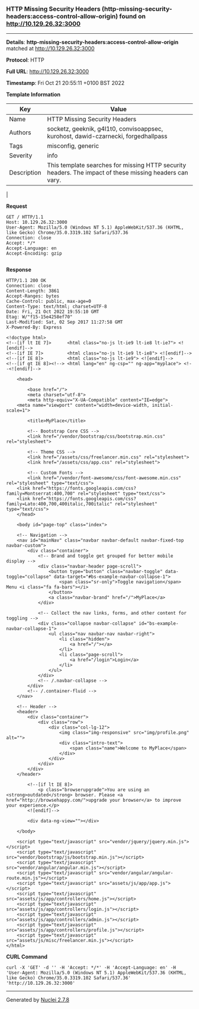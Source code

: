 ### HTTP Missing Security Headers (http-missing-security-headers:access-control-allow-origin) found on http://10.129.26.32:3000
---
**Details**: **http-missing-security-headers:access-control-allow-origin**  matched at http://10.129.26.32:3000

**Protocol**: HTTP

**Full URL**: http://10.129.26.32:3000

**Timestamp**: Fri Oct 21 20:55:11 +0100 BST 2022

**Template Information**

| Key | Value |
|---|---|
| Name | HTTP Missing Security Headers |
| Authors | socketz, geeknik, g4l1t0, convisoappsec, kurohost, dawid-czarnecki, forgedhallpass |
| Tags | misconfig, generic |
| Severity | info |
| Description | This template searches for missing HTTP security headers. The impact of these missing headers can vary.
 |

**Request**
```http
GET / HTTP/1.1
Host: 10.129.26.32:3000
User-Agent: Mozilla/5.0 (Windows NT 5.1) AppleWebKit/537.36 (KHTML, like Gecko) Chrome/35.0.3319.102 Safari/537.36
Connection: close
Accept: */*
Accept-Language: en
Accept-Encoding: gzip


```

**Response**
```http
HTTP/1.1 200 OK
Connection: close
Content-Length: 3861
Accept-Ranges: bytes
Cache-Control: public, max-age=0
Content-Type: text/html; charset=UTF-8
Date: Fri, 21 Oct 2022 19:55:10 GMT
Etag: W/"f15-15e4258ef70"
Last-Modified: Sat, 02 Sep 2017 11:27:58 GMT
X-Powered-By: Express

<!doctype html>
<!--[if lt IE 7]>      <html class="no-js lt-ie9 lt-ie8 lt-ie7"> <![endif]-->
<!--[if IE 7]>         <html class="no-js lt-ie9 lt-ie8"> <![endif]-->
<!--[if IE 8]>         <html class="no-js lt-ie9"> <![endif]-->
<!--[if gt IE 8]><!--> <html lang="en" ng-csp="" ng-app="myplace"> <!--<![endif]-->

	<head>

		<base href="/">
		<meta charset="utf-8">
		<meta http-equiv="X-UA-Compatible" content="IE=edge">
    <meta name="viewport" content="width=device-width, initial-scale=1">

		<title>MyPlace</title>

		<!-- Bootstrap Core CSS -->
		<link href="/vendor/bootstrap/css/bootstrap.min.css" rel="stylesheet">

		<!-- Theme CSS -->
		<link href="/assets/css/freelancer.min.css" rel="stylesheet">
		<link href="/assets/css/app.css" rel="stylesheet">

		<!-- Custom Fonts -->
		<link href="/vendor/font-awesome/css/font-awesome.min.css" rel="stylesheet" type="text/css">
    <link href="https://fonts.googleapis.com/css?family=Montserrat:400,700" rel="stylesheet" type="text/css">
    <link href="https://fonts.googleapis.com/css?family=Lato:400,700,400italic,700italic" rel="stylesheet" type="text/css">
	</head>

	<body id="page-top" class="index">

    <!-- Navigation -->
    <nav id="mainNav" class="navbar navbar-default navbar-fixed-top navbar-custom">
        <div class="container">
            <!-- Brand and toggle get grouped for better mobile display -->
            <div class="navbar-header page-scroll">
                <button type="button" class="navbar-toggle" data-toggle="collapse" data-target="#bs-example-navbar-collapse-1">
                    <span class="sr-only">Toggle navigation</span> Menu <i class="fa fa-bars"></i>
                </button>
                <a class="navbar-brand" href="/">MyPlace</a>
            </div>

            <!-- Collect the nav links, forms, and other content for toggling -->
            <div class="collapse navbar-collapse" id="bs-example-navbar-collapse-1">
                <ul class="nav navbar-nav navbar-right">
                    <li class="hidden">
                        <a href="/"></a>
                    </li>
                    <li class="page-scroll">
                        <a href="/login">Login</a>
                    </li>
                </ul>
            </div>
            <!-- /.navbar-collapse -->
        </div>
        <!-- /.container-fluid -->
    </nav>

    <!-- Header -->
    <header>
        <div class="container">
            <div class="row">
                <div class="col-lg-12">
                    <img class="img-responsive" src="img/profile.png" alt="">
                    <div class="intro-text">
                        <span class="name">Welcome to MyPlace</span>
                    </div>
                </div>
            </div>
        </div>
    </header>

		<!--[if lt IE 8]>
		    <p class="browserupgrade">You are using an <strong>outdated</strong> browser. Please <a href="http://browsehappy.com/">upgrade your browser</a> to improve your experience.</p>
		<![endif]-->

		<div data-ng-view=""></div>

	</body>

	<script type="text/javascript" src="vendor/jquery/jquery.min.js"></script>
	<script type="text/javascript" src="vendor/bootstrap/js/bootstrap.min.js"></script>
	<script type="text/javascript" src="vendor/angular/angular.min.js"></script>
	<script type="text/javascript" src="vendor/angular/angular-route.min.js"></script>
	<script type="text/javascript" src="assets/js/app/app.js"></script>
	<script type="text/javascript" src="assets/js/app/controllers/home.js"></script>
	<script type="text/javascript" src="assets/js/app/controllers/login.js"></script>
	<script type="text/javascript" src="assets/js/app/controllers/admin.js"></script>
	<script type="text/javascript" src="assets/js/app/controllers/profile.js"></script>
	<script type="text/javascript" src="assets/js/misc/freelancer.min.js"></script>
</html>

```


**CURL Command**
```
curl -X 'GET' -d '' -H 'Accept: */*' -H 'Accept-Language: en' -H 'User-Agent: Mozilla/5.0 (Windows NT 5.1) AppleWebKit/537.36 (KHTML, like Gecko) Chrome/35.0.3319.102 Safari/537.36' 'http://10.129.26.32:3000'
```
---
Generated by [Nuclei 2.7.8](https://github.com/projectdiscovery/nuclei)